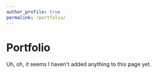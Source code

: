```yaml
---
author_profile: true
permalink: /portfolio/
---
```


# Portfolio

Uh, oh, it seems I haven't added anything to this page yet.